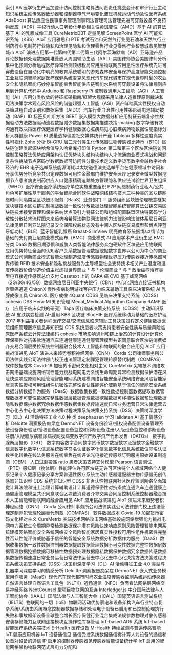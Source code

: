 索引 AA 医学衍生产品加速计访问控制策略算法问责责任挑战会计和审计行业主动知识系统主动传感器致动器和控制器电气环境变化液压机械运动气动急性医疗系统 AdaBoost 算法适应性民事事务管理刑事司法管理司法管理先进可穿戴设备不良药物反应（ADR）平权行动人口老龄化年龄相关性黄斑变性（AMD）基于 AI 的算法基于 AI 的乳腺成像工具 CureMetrixDBT 定量见解 ScreenPoint 医学 AI 可能知识系统（KBS）AIoT 应用雅思和 PTE 考试石油和天然气行业见石油和天然气行业制药行业见制药行业隐私和治理见隐私和治理零售行业见零售行业智慧城市见智慧城市 AIoT 演进应用第一代第四代第二代第三代阿尔茨海默病（AD）亚马逊产品评论数据预处理数据集堆叠嵌入周围辅助生活（AAL）美国律师协会美国律师分析集中化预测分析远程医疗异常检测顶级税局应用层物联网应用急性医疗系统先进可穿戴设备在自动化中明亮的教育系统聪明的游戏森林安全与保护高度智能交通控制工业互联网智能家庭医疗保健系统麦克风现代汽车现代城市在现代世界时髦的农业安全和隐私智能巧妙停车智能零售智能供应链智能水系统可穿戴设备将法律规则应用到计算机代码中 Arduino 和 Raspberry Pi 控制器通用人工智能（AGI）人工智能（AI）应用分类收敛的特征框架指南/框架大规模采用法律人造推理原则裁决和司法决策学术观点风险风险的借鉴超强人工智能（ASI）资产哮喘真实性授权自动决策过程自动识别和数据采集（AIDC）汽车行业自治性可用性条形码电池辅助被动（BAP）ID 标签贝叶斯方法 BERT 嵌入模型大数据分析应用特征云端复杂性数据驱动方法数据驱动流程数据减少数据集数据集描述决策-making 数字存储有效沟通有效决策医疗保健医疗学科健康数据心脏疾病见心脏疾病药物数据性能指标分析人群健康 Power BI 质量选择偏差社交媒体统计严谨 Tableau 多样性速度真实性可视化 Zoho 分析 Bi-GRU 层二元分类生化传感器生物传感器比特币（BTC）区块链创建类起源块哈希值导入哈希库打印值 Python 第二和第三个区块区块链访问控制策略算法优势应用架构认证优势块头结构块结构人才流通商业模式挑战和问题复杂性挑战节点密码学数据数据可访问性分散技术定义数字货币数字金融数字社会经济的 EHR 电子选举系统能源消耗以太坊道德演变选举平台在健康领域中访问和分享优势分析竞争共识定理数据可用性金融部门维护安全医疗记录安全微型数据挖掘节点患者病史制药供应人口健康精确追踪处方管理隐私供应链试验世界卫生组织（WHO）医疗安全医疗系统医疗单位实施重要组织 P2P 网络制药行业私人/公共角色可扩展性基于服务的平台智能合同软件战略网络结构技术三种种类的区块链网络时间间隔类型区块链即服务（BaaS）业务部门 IT 服务组织区块链伦理概念框架区块链技术区块链机制挑战数据一致性分散数据处理智能系统智能算法公钥交易区块链技术接受管理和保护采纳优点吸引力特征公司和组织配置联盟区块链密码学分散性分散技术流程图未来趋势哈希算法物联网法律努力法律影响法律体系尼日利亚法律见尼日利亚法院记录安全保障权威状态没有中间人区块链交易模型彭博点评蓝牙低功耗（BLE）蓝牙智能乳腺癌 Breast-SlimView 明亮教育系统捆绑/以情节为基础的支付商业层商业模式画布（BMC）商业模式 AI 应用学术产业衍生品 BMC 分类 DaaS 数据日期恐惧和威胁人类智能法律服务众包硬软件区块链应用物联网应用优势特征全面的认知客户关系数据管理数据挖掘数字世界以公司为中心的商业模式公司创新商业模式智能处理制造湿度传感器物理世界压力传感器接近传感器可靠传输 RFID 技术安全和隐私挑战服务为主导模型社会支持技术相关产业温度和湿度传感器价值创造价值主张虚拟世界商业 * 与 * 伦理商业 * 与 * 政治癌症治疗类型电容接近传感器总价支付 Casetext 上的 CARA 癌 CVD 基于蜂窝网络（2G/3G/4G/5G）数据网络尼日利亚中央银行（CBN）中心化网络连接证书机构宫颈癌通道 ChironX 慢性疾病聪明游戏客户压力临床辅助工具临床决策系统 AI 乳腺成像工具 ChironXL 医疗成像 4Quant CDSS 见临床决策支持系统（CDSS）cohesic DSS Hera-MI 知识管理 Medal_Medical Algorithm Company RAMP 医疗（应用于临床实践的研究）Tapa 医疗临床决策支持系统（CDSS）主动知识系统 AI 皮肤病变检测 AI-启用 KBS 区块链 BlocHIE 医疗系统移动为基础的医疗护理 2017 年利益相关者远程医疗交易/交流信息临床辅助工具决策过程定义健康数据医院组织管理医疗信息非知识型 CDS 系统患者决策支持患者安全性质与质量风险临床医疗系统云计算法律编码 cohesic 市场影响通州和链上治态的计算设计计算伦理保密性对抗条款连通汽车连通健康连通健康管理模型共识同意联合区块链消费媒介交易合同层受控系统控制器融合技术人工智能和物联网的融合应用见 AIoT 应用挑战演进见 AIoT 演进未来趋势卷积神经网络（CNN） Corda 公司律师事务所公司法律实践公司法律部门校正违法管理定制罪犯管理轮廓替代制裁（COMPAS） 软件数据成本 Covid-19 加密货币密码文化相对主义 CureMetrix 尖端技术网络攻击网络基础设施网络韧性能力挑战电网电力系统生命周期异常检测数据保护潜在风险快速响应原则风险管理智能电网系统建模网络智能安全系统网络安全风险智能家居真实性授权可用性组件机密性完整性否认性能评价威胁基于信任的智能安全系统数据分析数据作为服务（DaaS）数据收集数据一致性数据控制器数据提取数据管理数据不可变性数据完整性数据层数据管理数据挖掘数据可移植性数据预处理数据隐私数据保护数据冗余数据传感数据集数据传输速度日常业务运营日常法律运营去中心化去中心化决策方法决策过程决策系统决策支持系统（DSS）决策树深度学习（DL）AI 活动特征工业 4.0 种 类 deephausen 学习 lalldaten AI 基于情感分析 Deloitte 洞察报告痴呆症 DermoNET 设备身份验证/授权设备配置设备管理系统设备身份验证/授权设备配置设备监控和诊断设备注册/入版设备监控和诊断设备注册/入版糖尿病糖尿病视网膜病变数字资产数字资产代币发售（DATOs） 数字乳腺断层摄影（DBT） 数字内容数字合同数字货币数字数据数字证据数字金融数字信息数字化数字化信息系统数字签名认证数字化信息数字化信息系统数位签名认证数字化转换在线法务服务在线零售在线评论光电接近传感器订购服务原始设备制造商（OEM） 人口过剩投递 ratio 患者决策支持支付模型 Pearson 语言测试（PTE）感知层（物体层）性能评估许可区块链无许可区块链个人领域网络个人健康记录个人健康记录分享方案普遍性医疗系统主动传感器适配器生物传感器无创传感器非知识型 CDS 系统非知识型 CDSS 非否认性物联网社区医疗监测网络全面知觉计算法院和链上治理计算辅助设计计算道德保密性对抗条款连通汽车连通健康连通健康管理模型共识同意联合区块链消费者介导交易合同层控制系统控制器融合技术人工智能和物联网的融合应用见 AIoT 应用挑战演进见 AIoT 演进未来趋势卷积神经网络（CNN） Corda 公司律师事务所公司法律实践公司法律部门校正违法管理定制罪犯管理轮廓替代制裁（COMPAS） 软件数据成本 Covid-19 加密货币密码文化相对主义 CureMetrix 尖端技术网络攻击网络基础设施网络增强能力挑战电网电力系统生命周期异常检测数据保护潜在风险快速响应原则风险管理智能电网系统建模网络智能安全系统网络安全风险智能家居真实性授权可用性组件机密性完整性否认性能评价威胁基于信任的智能安全系统数据分析数据作为服务（DaaS）数据收集数据一致性数据控制器数据提取数据管理数据不可变性数据完整性数据层数据管理数据挖掘数据可移植性数据预处理数据隐私数据保护数据冗余数据传感数据集数据传输速度日常业务运营日常法律运营去中心化去中心化决策方法决策过程决策系统决策支持系统（DSS）决策树深度学习（DL）AI 活动特征工业 4.0 类型与机器学习深度学习的情感分析 Deloitte 洞察报告痴呆症 DermoNET 嵌入式业务模型用作服务（MaaS）现代汽车现代都市时尚农业湿度传感器监测系统运动传感器自然语言处理自然语言工具包（NLTK）近场通信（NFC）负面看法网络层网络交易神经网络 NextCounsel 型项目物联网的互连 Interledger.js 中介国际法律与人工智能协会（IAAIL）国际法律与人工智能大会（ICAIL）国际英语语言测试系统（IELTS）物联网的一切（IoE）物联网活动优势家电和设备架构汽车行业特点复杂系统/系统由系统概念控制器数据存储和处理电子设备已启用和已控制伦理执行失败和事故框架设备全球整合增长医疗保健行业混合集成法规参数物理对象传感器安装存储能力互联网连接模块互操作性库存管理 IoT-based ADR 系统 IoT-based 智能医疗系统尖端技术 E-Health 医疗设备 M-Health 持续监测与普遍传感智能 IoT 健康应用机器 IoT 设备通信见 通信受控系统数据通信雾计算人对设备的通信和设备对设备的通信 IP 启用的控制器传感器见传感器智能设备统计学 IoT 启用的智能网格架构物联网范式层电力分配和
